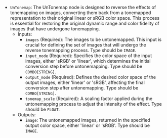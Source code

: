 - `UnTonemap`: The UnTonemap node is designed to reverse the effects of tonemapping on images, converting them back from a tonemapped representation to their original linear or sRGB color space. This process is essential for restoring the original dynamic range and color fidelity of images that have undergone tonemapping.
    - Inputs:
        - `images` (Required): The images to be untonemapped. This input is crucial for defining the set of images that will undergo the reverse tonemapping process. Type should be `IMAGE`.
        - `input_mode` (Required): Specifies the color space of the input images, either 'sRGB' or 'linear', which determines the initial conversion step before untonemapping. Type should be `COMBO[STRING]`.
        - `output_mode` (Required): Defines the desired color space of the output images, either 'linear' or 'sRGB', affecting the final conversion step after untonemapping. Type should be `COMBO[STRING]`.
        - `tonemap_scale` (Required): A scaling factor applied during the untonemapping process to adjust the intensity of the effect. Type should be `FLOAT`.
    - Outputs:
        - `image`: The untonemapped images, returned in the specified output color space, either 'linear' or 'sRGB'. Type should be `IMAGE`.
